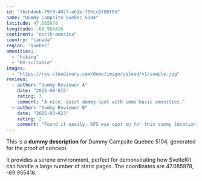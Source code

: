 ```yaml
---
id: "f6cb4deb-79f0-4027-a61e-786cc6f08f0d"
name: "Dummy Campsite Quebec 5104"
latitude: 47.085978
longitude: -69.955416
continent: "north-america"
country: "canada"
region: "quebec"
amenities:
  - "hiking"
  - "RV-suitable"
images:
  - "https://res.cloudinary.com/demo/image/upload/v1/sample.jpg"
reviews:
  - author: "Dummy Reviewer A"
    date: "2025-08-015"
    rating: 3
    comment: "A nice, quiet dummy spot with some basic amenities."
  - author: "Dummy Reviewer B"
    date: "2025-03-023"
    rating: 2
    comment: "Found it easily. GPS was spot on for this dummy location."
---
```


This is a **dummy description** for Dummy Campsite Quebec 5104, generated for the proof of concept.

It provides a serene environment, perfect for demonstrating how SvelteKit can handle a large number of static pages. The coordinates are 47.085978, -69.955416.
